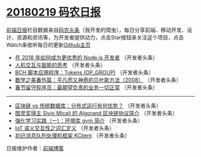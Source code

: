 # [20180219 码农日报](https://toutiao.qdkfweb.cn/date/2018/02/19)

[前端日报](https://qdkfweb.cn/c/news)栏目数据来自[码农头条](https://toutiao.qdkfweb.cn/)（我开发的爬虫），每日分享前端、移动开发、设计、资源和资讯等，为开发者提供动力，点击Star按钮来关注这个项目，点击Watch来收听每日的更新[Github主页](https://github.com/kujian/frontendDaily)
* [在 2018 年如何成为更优秀的 Node.js 开发者](https://toutiao.qdkfweb.cn/65351.html) （开发者头条）
* [人机交互与智能的思考](https://toutiao.qdkfweb.cn/65357.html) （开发者头条）
* [BCH 脚本应用程序：Tokens (OP_GROUP)](https://toutiao.qdkfweb.cn/65358.html) （开发者头条）
* [数学之美番外篇：平凡而又神奇的贝叶斯方法（2008）](https://toutiao.qdkfweb.cn/65349.html) （开发者头条）
* [春节留守程序员：最期望负责的业务一切正常](https://toutiao.qdkfweb.cn/65350.html) （开发者头条）

***
* [区块链 vs 传统数据库：分布式运行有何优势？](https://toutiao.qdkfweb.cn/65352.html) （开发者头条）
* [图灵奖得主 Sivio Micali 的 Algorand 区块链协议简介](https://toutiao.qdkfweb.cn/65353.html) （开发者头条）
* [强化学习实践（一）：环境库 gym 简介](https://toutiao.qdkfweb.cn/65354.html) （开发者头条）
* [IoT 语义交互性之词汇定义](https://toutiao.qdkfweb.cn/65355.html) （开发者头条）
* [初识消息队列处理机框架 KClient](https://toutiao.qdkfweb.cn/65356.html) （开发者头条）

日报维护作者：[前端博客](https://qdkfweb.cn/) 
